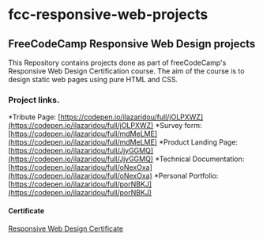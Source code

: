 # fcc-responsive-web-projects

## FreeCodeCamp Responsive Web Design projects
This Repository contains projects done as part of freeCodeCamp's Responsive Web Design Certification course. The aim of the course is to design static web pages using pure HTML and CSS. 

### Project links.

*Tribute Page: [https://codepen.io/ilazaridou/full/jOLPXWZ](https://codepen.io/ilazaridou/full/jOLPXWZ)
*Survey form:  [https://codepen.io/ilazaridou/full/mdMeLME](https://codepen.io/ilazaridou/full/mdMeLME)
*Product Landing Page:  [https://codepen.io/ilazaridou/full/JjyGGMQ](https://codepen.io/ilazaridou/full/JjyGGMQ)
*Technical Documentation:  [https://codepen.io/ilazaridou/full/oNexOxa](https://codepen.io/ilazaridou/full/oNexOxa)
*Personal Portfolio:  [https://codepen.io/ilazaridou/full/porNBKJ](https://codepen.io/ilazaridou/full/porNBKJ)

#### Certificate

[Responsive Web Design Certificate](https://www.freecodecamp.org/certification/fccbd425a09-d7bf-45a5-9b42-e009d12aac2f/responsive-web-design)

